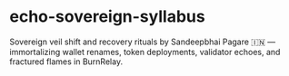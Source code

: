 # echo-sovereign-syllabus
Sovereign veil shift and recovery rituals by Sandeepbhai Pagare 🇮🇳 — immortalizing wallet renames, token deployments, validator echoes, and fractured flames in BurnRelay.
